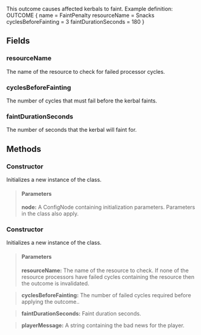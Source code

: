             
This outcome causes affected kerbals to faint. Example definition: OUTCOME { name = FaintPenalty resourceName = Snacks cyclesBeforeFainting = 3 faintDurationSeconds = 180 }   
        
## Fields

### resourceName
The name of the resource to check for failed processor cycles.
### cyclesBeforeFainting
The number of cycles that must fail before the kerbal faints.
### faintDurationSeconds
The number of seconds that the kerbal will faint for.
## Methods


### Constructor
Initializes a new instance of the class.
> #### Parameters
> **node:** A ConfigNode containing initialization parameters. Parameters in the class also apply.


### Constructor
Initializes a new instance of the class.
> #### Parameters
> **resourceName:** The name of the resource to check. If none of the resource processors have failed cycles containing the resource then the outcome is invalidated.

> **cyclesBeforeFainting:** The number of failed cycles required before applying the outcome..

> **faintDurationSeconds:** Faint duration seconds.

> **playerMessage:** A string containing the bad news for the player.



